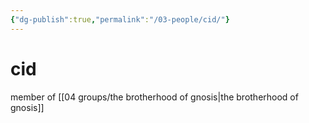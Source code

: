 ```yaml
---
{"dg-publish":true,"permalink":"/03-people/cid/"}
---
```


# cid
member of [[04 groups/the brotherhood of gnosis\|the brotherhood of gnosis]]
